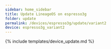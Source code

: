 ```yaml
---
sidebar: home_sidebar
title: Update LineageOS on espresso3g
folder: update
permalink: /devices/espresso3g/update/variant2
device: espresso3g_variant2
---
```

{% include templates/device_update.md %}

